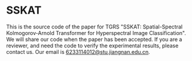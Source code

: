# SSKAT
This is the source code of the paper for TGRS "SSKAT: Spatial-Spectral Kolmogorov-Arnold Transformer for Hyperspectral Image Classification". We will share our code when the paper has been accepted. If you are a reviewer, and need the code to verify the experimental results, please contact us. Our
email is 6233114012@stu.jiangnan.edu.cn.
